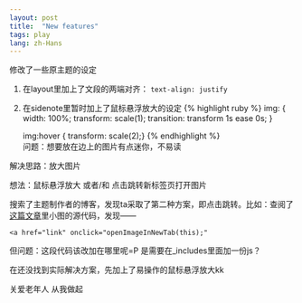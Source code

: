 ```yaml
---
layout: post
title:  "New features"
tags: play
lang: zh-Hans
---
```

修改了一些原主题的设定

1. 在layout里加上了文段的两端对齐：
        `text-align: justify`
2. 在sidenote里暂时加上了鼠标悬浮放大的设定
{% highlight ruby %}
    img: {
    width: 100%;
    transform: scale(1);
    transition: transform 1s ease 0s;
    }

    img:hover {
    transform: scale(2);}
{% endhighlight %}    
问题：想要放在边上的图片有点迷你，不易读

解决思路：放大图片

想法：鼠标悬浮放大 或者/和 点击跳转新标签页打开图片

搜索了主题制作者的博客，发现ta采取了第二种方案，即点击跳转。比如：查阅了[这篇文章](https://banana.moe/posts/2018-07-21-review-of-netflix)里小图的源代码，发现——

`<a href="link" onclick="openImageInNewTab(this);"`

但问题：这段代码该改加在哪里呢=P 是需要在_includes里面加一份js？

在还没找到实际解决方案，先加上了易操作的鼠标悬浮放大kk

关爱老年人 从我做起
